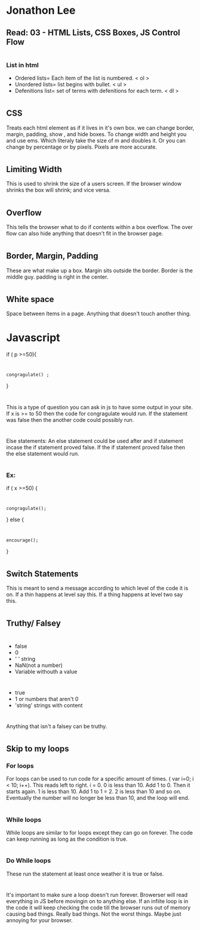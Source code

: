 # Jonathon Lee
## Read: 03 - HTML Lists, CSS Boxes, JS Control Flow
#
### List in html
- Ordered lists= Each item of the list is numbered. < ol >
- Unordered lists= list begins with bullet. < ul >
- Defenitions list= set of terms with defenitions for each term. < dl >
#
## CSS
Treats each html element as if it lives in it's own box. we can change border, margin, padding, show , and hide boxes. To change width and height you and use ems. Which literaly take the size of m and doubles it. Or you can change by percentage or by pixels. Pixels are more accurate.
# 
## Limiting Width
This is used to shrink the size of a users screen. If the browser window shrinks the box will shrink; and vice versa.
#
## Overflow
This tells the browser what to do if contents within a box overflow. The over flow can also hide anything that doesn't fit in the browser page.
#
## Border, Margin, Padding
These are what make up a box. Margin sits outside the border. Border is the middle guy. padding is right in the center. 
#
## White space
Space between Items in a page. Anything that doesn't touch another thing.

# Javascript

if ( p >=50){
#
    congragulate() ;
}
#
This is a type of question you can ask in js to have some output in your site. If x is >= to 50 then the code for congragulate would run. If the statement was false then the another code could possibly run.
#
Else statements: An else statement could be used after and if statement incase the if statement proved false. If the if statement proved false then the else statement would run.
#
### Ex:
if ( x >=50) {
#
    congragulate();
} else {
#
    encourage();
}
#
## Switch Statements
This is meant to send a message according to which level of the code it is on. If a thin happens at level say this. If a thing happens at level two say this.
#
## Truthy/ Falsey
#
   - false
   - 0
   - ' ' string
   - NaN(not a number)
   - Variable withouth a value
#
- true
- 1 or numbers that aren't 0
- 'string' strings with content
#
Anything that isn't a falsey can be truthy. 

#
## Skip to my loops
### For loops
For loops can be used to run code for a specific amount of times. ( var i=0; i < 10; i++). This reads left to right. i = 0. 0 is less than 10. Add 1 to 0. Then it starts again. 1 is less than 10. Add 1 to 1 = 2. 2 is less than 10 and so on. Eventually the number will no longer be less than 10, and the loop will end.
# 
### While loops
While loops are similar to for loops except they can go on forever. The code can keep running as long as the condition is true.
#
### Do While loops
These run the statement at least once weather it is true or false.
#
It's important to make sure a loop doesn't run forever.  Browerser will read everything in JS before movingin on to anything else. If an infiite loop is in the code it will keep checking the code till the browser runs out of memory causing bad things. Really bad things. Not the worst things. Maybe just annoying for your browser.
